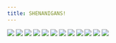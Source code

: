 ```yaml
---
title: SHENANIGANS!
---
```


![](images/ribald-youth/part-3/pg25.jpg)
![](images/ribald-youth/part-3/pg26.jpg)
![](images/ribald-youth/part-3/pg27.jpg)
![](images/ribald-youth/part-3/pg28.jpg)
![](images/ribald-youth/part-3/pg29.jpg)
![](images/ribald-youth/part-3/pg30.jpg)
![](images/ribald-youth/part-3/pg31.jpg)
![](images/ribald-youth/part-3/pg32.jpg)
![](images/ribald-youth/part-3/pg33.jpg)
![](images/ribald-youth/part-3/pg34.jpg)
![](images/ribald-youth/part-3/pg35.jpg)
![](images/ribald-youth/part-3/pg36.jpg)